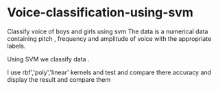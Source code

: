 # Voice-classification-using-svm
Classify voice of boys and girls using svm
The data is a numerical data containing pitch , frequency and amplitude of voice with the appropriate labels. 

Using SVM we classify data .

I use rbf','poly','linear' kernels and test and compare there accuracy and display the result and compare them
